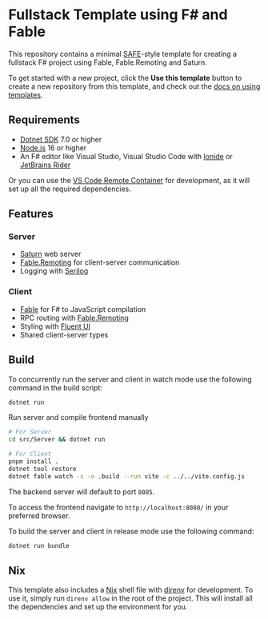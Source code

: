 # Fullstack Template using F# and Fable

This repository contains a minimal [SAFE](https://safe-stack.github.io/docs/intro/)-style template for creating a fullstack F# project using Fable, Fable.Remoting and Saturn. 

To get started with a new project, click the **Use this template** button to create a new repository from this template, and check out the [docs on using templates](https://docs.github.com/en/github/creating-cloning-and-archiving-repositories/creating-a-repository-from-a-template).

## Requirements 

* [Dotnet SDK](https://www.microsoft.com/net/download/core) 7.0 or higher
* [Node.js](https://nodejs.org) 16 or higher
* An F# editor like Visual Studio, Visual Studio Code with [Ionide](http://ionide.io/) or [JetBrains Rider](https://www.jetbrains.com/rider/)

Or you can use the [VS Code Remote Container](https://code.visualstudio.com/docs/remote/containers?WT.mc_id=dotnet-33392-aapowell) for development, as it will set up all the required dependencies.

## Features 

### Server 

* [Saturn](https://saturnframework.org/) web server
* [Fable.Remoting](https://zaid-ajaj.github.io/Fable.Remoting/#/server-setup/saturn) for client-server communication
* Logging with [Serilog](https://serilog.net/)

### Client

* [Fable](https://fable.io/) for F# to JavaScript compilation
* RPC routing with [Fable.Remoting](https://zaid-ajaj.github.io/Fable.Remoting/#/client-setup/fable)
* Styling with [Fluent UI](https://github.com/sydsutton/FS.FluentUI)
* Shared client-server types

## Build

To concurrently run the server and client in watch mode use the following command in the build script:

```bash
dotnet run
```

Run server and compile frontend manually

```bash
# For Server
cd src/Server && dotnet run

# For Client
pnpm install .
dotnet tool restore
dotnet fable watch -s -o .build --run vite -c ../../vite.config.js
```
The backend server will default to port `8085`.

To access the frontend navigate to `http://localhost:8080/` in your preferred browser.

To build the server and client in release mode use the following command:

```bash
dotnet run bundle
```

## Nix 

This template also includes a [Nix](https://nixos.org/) shell file with [direnv](https://direnv.net/) for development.
To use it, simply run `direnv allow` in the root of the project. This will install all the dependencies and set up the environment for you.
